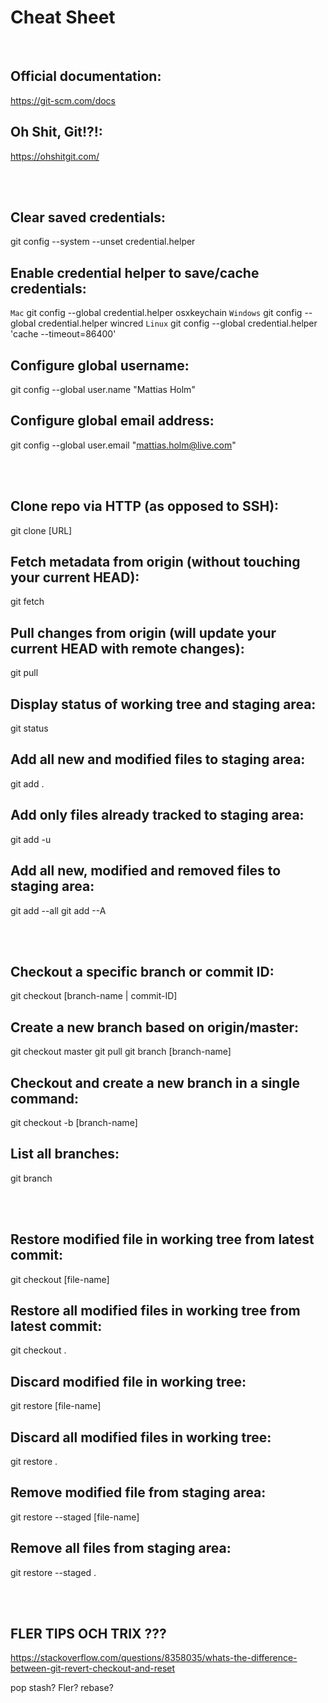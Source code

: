 # Cheat Sheet

<br>

## Official documentation:
https://git-scm.com/docs

## Oh Shit, Git!?!:
https://ohshitgit.com/

<br><br>

## Clear saved credentials:
git config --system --unset credential.helper

## Enable credential helper to save/cache credentials:
`Mac` git config --global credential.helper osxkeychain
`Windows` git config --global credential.helper wincred
`Linux` git config --global credential.helper 'cache --timeout=86400'

## Configure global username:
git config --global user.name "Mattias Holm"

## Configure global email address:
git config --global user.email "mattias.holm@live.com"

<br><br>

## Clone repo via HTTP (as opposed to SSH):
git clone [URL]

## Fetch metadata from origin (without touching your current HEAD):
git fetch

## Pull changes from origin (will update your current HEAD with remote changes):
git pull

## Display status of working tree and staging area:
git status

## Add all new and modified files to staging area:
git add .

## Add only files already tracked to staging area:
git add -u

## Add all new, modified and removed files to staging area:
git add --all
git add --A

<br><br>

## Checkout a specific branch or commit ID:
git checkout [branch-name | commit-ID]

## Create a new branch based on origin/master:
git checkout master
git pull
git branch [branch-name]

## Checkout and create a new branch in a single command:
git checkout -b [branch-name]

## List all branches:
git branch

<br><br>

## Restore modified file in working tree from latest commit:
git checkout [file-name]

## Restore all modified files in working tree from latest commit:
git checkout .

## Discard modified file in working tree:
git restore [file-name]

## Discard all modified files in working tree:
git restore .

## Remove modified file from staging area:
git restore --staged [file-name]

## Remove all files from staging area:
git restore --staged .

<br><br>

## FLER TIPS OCH TRIX ???
https://stackoverflow.com/questions/8358035/whats-the-difference-between-git-revert-checkout-and-reset

pop stash?
Fler?
rebase?